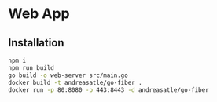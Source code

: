 # Web App

## Installation

```bash
npm i
npm run build
go build -o web-server src/main.go
docker build -t andreasatle/go-fiber .
docker run -p 80:8080 -p 443:8443 -d andreasatle/go-fiber
```
